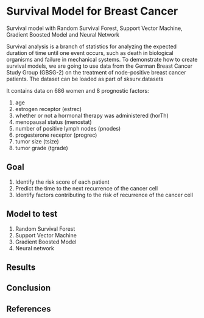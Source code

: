 # Survival Model for Breast Cancer

Survival model with Random Survival Forest, Support Vector Machine, Gradient Boosted Model and Neural Network


Survival analysis is a branch of statistics for analyzing the expected duration of time until one event occurs, such as death in biological organisms and failure in mechanical systems. To demonstrate how to create survival models, we are going to use data from the German Breast Cancer Study Group (GBSG-2) on the treatment of node-positive breast cancer patients. The dataset can be loaded as part of sksurv.datasets 

It contains data on 686 women and 8 prognostic factors: 
1. age
2. estrogen receptor (estrec)
3. whether or not a hormonal therapy was administered (horTh)
4. menopausal status (menostat)
5. number of positive lymph nodes (pnodes)
6. progesterone receptor (progrec)
7. tumor size (tsize)
8. tumor grade (tgrade)

## Goal
1. Identify the risk score of each patient
2. Predict the time to the next recurrence of the cancer cell
3. Identify factors contributing to the risk of recurrence of the cancer cell

## Model to test
1. Random Survival Forest
2. Support Vector Machine
3. Gradient Boosted Model
4. Neural network 

## Results

## Conclusion

## References
